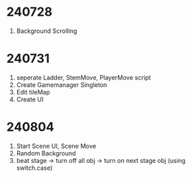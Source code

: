 # 240728
1. Background Scrolling

# 240731
1. seperate Ladder, StemMove, PlayerMove script
2. Create Gamemanager Singleton
3. Edit tileMap
4. Create UI

# 240804
1. Start Scene UI, Scene Move
2. Random Background
3. beat stage -> turn off all obj -> turn on next stage obj (using switch.case)